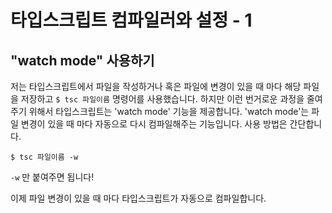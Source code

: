 # 타입스크립트 컴파일러와 설정 - 1

## "watch mode" 사용하기

저는 타입스크립트에서 파일을 작성하거나 혹은 파일에 변경이 있을 때 마다 해당 파일을 저장하고 `$ tsc 파일이름` 명령어를 사용했습니다. 하지만 이런 번거로운 과정을 줄여주기 위해서 타입스크립트는 'watch mode' 기능을 제공합니다. 'watch mode'는 파일 변경이 있을 때 마다 자동으로 다시 컴파일해주는 기능입니다. 사용 방법은 간단합니다.

```
$ tsc 파일이름 -w
```

`-w` 만 붙여주면 됩니다!

이제 파일 변경이 있을 때 마다 타입스크립트가 자동으로 컴파일합니다.